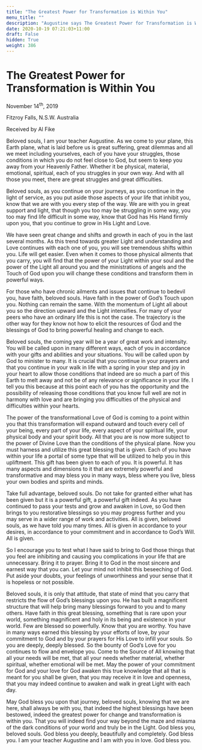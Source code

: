 ```yaml
---
title: "The Greatest Power for Transformation is Within You"
menu_title: ""
description: "Augustine says The Greatest Power for Transformation is Within You"
date: 2020-10-19 07:21:03+11:00
draft: False
hidden: True
weight: 386
---
```

# The Greatest Power for Transformation is Within You


November 14<sup>th</sup>, 2019

Fitzroy Falls, N.S.W. Australia

Received by Al Fike



Beloved souls, I am your teacher Augustine. As we come to your plane, this Earth plane, what is laid before us is great suffering, great dilemmas and all we meet including yourselves, each of you have your struggles, those conditions in which you do not feel close to God, but seem to keep you away from your Heavenly Father. Whether it be physical, material, emotional, spiritual, each of you struggles in your own way. And with all those you meet, there are great struggles and great difficulties. 

Beloved souls, as you continue on your journeys, as you continue in the light of service, as you put aside those aspects of your life that inhibit you, know that we are with you every step of the way. We are with you in great support and light, that though you too may be struggling in some way, you too may find life difficult in some way, know that God has His Hand firmly upon you, that you continue to grow in His Light and Love. 

We have seen great change and shifts and growth in each of you in the last several months. As this trend towards greater Light and understanding and Love continues with each one of you, you will see tremendous shifts within you. Life will get easier. Even when it comes to those physical ailments that you carry, you will find that the power of your Light within your soul and the power of the Light all around you and the ministrations of angels and the Touch of God upon you will change these conditions and transform them in powerful ways.

For those who have chronic ailments and issues that continue to bedevil you, have faith, beloved souls. Have faith in the power of God’s Touch upon you. Nothing can remain the same. With the momentum of Light all about you so the direction upward and the Light intensifies. For many of your peers who have an ordinary life this is not the case. The trajectory is the other way for they know not how to elicit the resources of God and the blessings of God to bring powerful healing and change to each.

Beloved souls, the coming year will be a year of great work and intensity. You will be called upon in many different ways, each of you in accordance with your gifts and abilities and your situations. You will be called upon by God to minister to many. It is crucial that you continue in your prayers and that you continue in your walk in life with a spring in your step and joy in your heart to allow those conditions that indeed are so much a part of this Earth to melt away and not be of any relevance or significance in your life. I tell you this because at this point each of you has the opportunity and the possibility of releasing those conditions that you know full well are not in harmony with love and are bringing you difficulties of the physical and difficulties within your hearts.

The power of the transformational Love of God is coming to a point within you that this transformation will expand outward and touch every cell of your being, every part of your life, every aspect of your spiritual life, your physical body and your spirit body. All that you are is now more subject to the power of Divine Love than the conditions of the physical plane. Now you must harness and utilize this great blessing that is given. Each of you have within your life a portal of some type that will be utilized to help you in this upliftment. This gift has been given to each of you. It is powerful. It has many aspects and dimensions to it that are extremely powerful and transformative and may bless you in many ways, bless where you live, bless your own bodies and spirits and minds.

Take full advantage, beloved souls. Do not take for granted either what has been given but it is a powerful gift, a powerful gift indeed. As you have continued to pass your tests and grow and awaken in Love, so God then brings to you restorative blessings so you may progress further and you may serve in a wider range of work and activities. All is given, beloved souls, as we have told you many times. All is given in accordance to your desires, in accordance to your commitment and in accordance to God’s Will. All is given.

So I encourage you to test what I have said to bring to God those things that you feel are inhibiting and causing you complications in your life that are unnecessary. Bring it to prayer. Bring it to God in the most sincere and earnest way that you can. Let your mind not inhibit this beseeching of God. Put aside your doubts, your feelings of unworthiness and your sense that it is hopeless or not possible. 

Beloved souls, it is only that attitude, that state of mind that you carry that restricts the flow of God’s blessings upon you. He has built a magnificent structure that will help bring many blessings forward to you and to many others. Have faith in this great blessing, something that is rare upon your world, something magnificent and holy in its being and existence in your world. Few are blessed so powerfully. Know that you are worthy. You have in many ways earned this blessing by your efforts of love, by your commitment to God and by your prayers for His Love to infill your souls. So you are deeply, deeply blessed. So the bounty of God’s Love for you continues to flow and envelope you. Come to the Source of All knowing that all your needs will be met, that all your needs whether material, whether spiritual, whether emotional will be met. May the power of your commitment for God and your love for God awaken this true knowledge that all that is meant for you shall be given, that you may receive it in love and openness, that you may indeed continue to awaken and walk in great Light with each day.

May God bless you upon that journey, beloved souls, knowing that we are here, shall always be with you, that indeed the highest blessings have been bestowed, indeed the greatest power for change and transformation is within you. That you will indeed find your way beyond the maze and miasma of the dark conditions of your world and truly be in the Light. God bless you, beloved souls. God bless you deeply, beautifully and completely. God bless you. I am your teacher Augustine and I am with you in love. God bless you. 